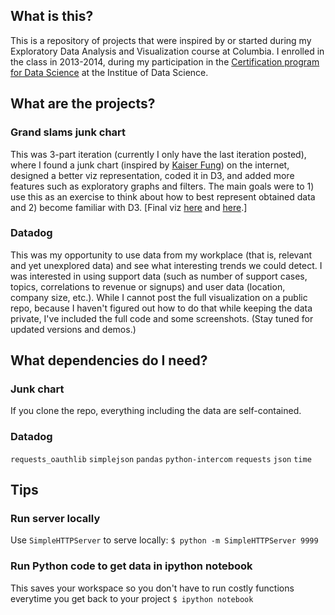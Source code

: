 ## What is this?

This is a repository of projects that were inspired by or started during my Exploratory Data Analysis and Visualization course at Columbia. I enrolled in the class in 2013-2014, during my participation in the [Certification program for Data Science](http://idse.columbia.edu/certification) at the Institue of Data Science.

## What are the projects?

### Grand slams junk chart
This was 3-part iteration (currently I only have the last iteration posted), where I found a junk chart (inspired by [Kaiser Fung](http://junkcharts.typepad.com/‎)) on the internet, designed a better viz representation, coded it in D3, and added more features such as exploratory graphs and filters. The main goals were to 1) use this as an exercise to think about how to best represent obtained data and 2) become familiar with D3. [Final viz [here](http://htmlpreview.github.io/?https://github.com/celenechang/edav_projects/blob/master/GrandSlams_junkchart/grand_slamsGrid.html) and [here](http://htmlpreview.github.io/?https://github.com/celenechang/edav_projects/blob/master/GrandSlams_junkchart/grand_slamsGraphs.html).]

### Datadog
This was my opportunity to use data from my workplace (that is, relevant and yet unexplored data) and see what interesting trends we could detect. I was interested in using support data (such as number of support cases, topics, correlations to revenue or signups) and user data (location, company size, etc.). While I cannot post the full visualization on a public repo, because I haven't figured out how to do that while keeping the data private, I've included the full code and some screenshots. (Stay tuned for updated versions and demos.)

## What dependencies do I need?

### Junk chart
If you clone the repo, everything including the data are self-contained.

### Datadog
`requests_oauthlib`
`simplejson`
`pandas`
`python-intercom`
`requests`
`json`
`time`

## Tips

### Run server locally
Use `SimpleHTTPServer` to serve locally:
`$ python -m SimpleHTTPServer 9999`

### Run Python code to get data in ipython notebook
This saves your workspace so you don't have to run costly functions everytime you get back to your project
`$ ipython notebook`

